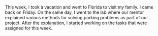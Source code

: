
This week, I took a vacation and went to Florida to visit my family. I came back on Friday. On the same day, I went to the lab where our mentor explained various methods for solving parking problems as part of our project. After the explanation, I started working on the tasks that were assigned for this week.
